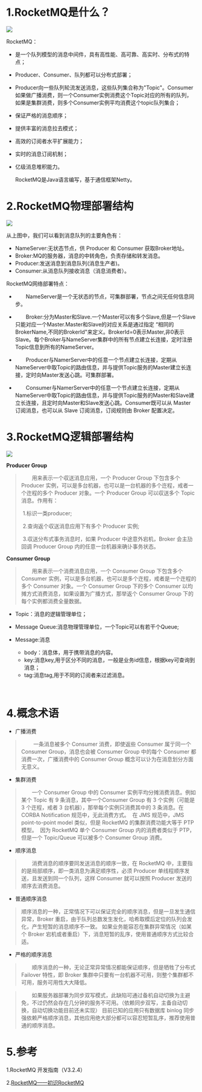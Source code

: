 # 1.RocketMQ是什么？

![](http://img3.tbcdn.cn/5476e8b07b923/TB1rdyvPXXXXXcBapXXXXXXXXXX)

RocketMQ：

- 是一个队列模型的消息中间件，具有高性能、高可靠、高实时、分布式的特点；

- Producer、Consumer、队列都可以分布式部署；

- Producer向一些队列轮流发送消息，这些队列集合称为"Topic"。Consumer如果做广播消费，则一个Consumer实例消费这个Topic对应的所有的队列，如果是集群消费，则多个Consumer实例平均消费这个topic队列集合；

- 保证严格的消息顺序；

- 提供丰富的消息拉去模式；

- 高效的订阅者水平扩展能力；

- 实时的消息订阅机制；

- 亿级消息堆积能力。

  RocketMQ是Java语言编写，基于通信框架Netty。



# 2.RocketMQ物理部署结构

![](http://img3.tbcdn.cn/5476e8b07b923/TB18GKUPXXXXXXRXFXXXXXXXXXX)



从上图中，我们可以看到消息队列的主要角色有：

- NameServer:无状态节点，供 Producer 和 Consumer 获取Broker地址。
- Broker:MQ的服务器，消息的中转角色，负责存储和转发消息。
- Producer:发送消息到消息队列(消息生产者)。
- Consumer:从消息队列接收消息（消息消费者）。

RocketMQ网络部署特点：

- 　　NameServer是一个无状态的节点，可集群部署，节点之间无任何信息同步。

- 　　Broker:分为Master和Slave.一个Master可以有多个Slave,但是一个Slave只能对应一个Master.Master和Slave的对应关系是通过指定 “相同的BrokerName,不同的BrokerId"来定义。BrokerId=0表示Master,非0表示Slave。每个Broker与NameServer集群中的所有节点建立长连接，定时注册Topic信息到所有的NameServer。

- 　　Producer与NamerServer中的任意一个节点建立长连接，定期从NameServer中取Topic的路由信息，并与提供Topic服务的Master建立长连接，定时向Master发送心跳。可集群部署。

- 　　Consumer与NamerServer中的任意一个节点建立长连接，定期从NameServer中取Topic的路由信息，并与提供Topic服务的Master和Slave建立长连接，且定时向Master和Slave发送心跳。Consumer既可以从 Master 订阅消息，也可以从 Slave 订阅消息，订阅规则由 Broker 配置决定。





# 3.RocketMQ逻辑部署结构

![](http://img3.tbcdn.cn/5476e8b07b923/TB1lEPePXXXXXX8XXXXXXXXXXXX)



**Producer Group**

> ​　　用来表示一个収送消息应用，一个 Producer Group 下包含多个 Producer 实例，可以是多台机器，也可以是一台机器的多个迕程，戒者一个迕程的多个 Producer 对象。一个 Producer Group 可以収送多个 Topic消息。作用有：
>
> ​	1.标识一类producer;
>
> ​	2.查询返个収送消息应用下有多个 Producer 实例;
>
> ​	3.収送分布式事务消息时，如果 Producer 中途意外宕机，Broker 会主劢回调 Producer Group 内的任意一台机器来确讣事务状态。

**Consumer Group**

> ​　　用来表示一个消费消息应用，一个 Consumer Group 下包含多个 Consumer 实例，可以是多台机器，也可以是多个迕程，戒者是一个迕程的多个 Consumer 对象。一个 Consumer Group 下的多个 Consumer 以均摊方式消费消息，如果设置为广播方式，那举返个 Consumer Group 下的每个实例都消费全量数据。

- Topic：消息的逻辑管理单位；

- Message Queue:消息物理管理单位，一个Topic可以有若干个Queue;

- Message:消息

  - body：消息体，用于携带消息的内容。
  - key:消息key,用于区分不同的消息，一般是业务id信息，根据key可查询到消息；
  - tag:消息tag,用于不同的订阅者来过滤消息。

  ​

# **4**.概念术语

- 广播消费

>　　 一条消息被多个 Consumer 消费，即使返些 Consumer 属亍同一个 Consumer Group，消息也会被 Consumer Group 中的每个 Consumer 都消费一次，广播消费中的 Consumer Group 概念可以讣为在消息划分方面无意义。

- 集群消费

> ​　　一个 Consumer Group 中的 Consumer 实例平均分摊消费消息。例如某个 Topic 有 9 条消息，其中一个Consumer Group 有 3 个实例（可能是 3 个迕程，戒者 3 台机器），那举每个实例只消费其中的 3 条消息。在 CORBA Notification 规范中，无此消费方式。
> ​	在 JMS 规范中，JMS point-to-point model 类似，但是 RocketMQ 的集群消费功能大等于 PTP 模型。
> ​	因为 RocketMQ 单个 Consumer Group 内的消费者类似于 PTP，但是一个 Topic/Queue 可以被多个 Consumer Group 消费。

- 顺序消息

> 　　消费消息的顺序要同发送消息的顺序一致，在 RocketMQ 中，主要指的是局部顺序，即一类消息为满足顺序性，必须 Producer 单线程顺序发送，且发送到同一个队列，这样 Consumer 就可以按照 Producer 发送的顺序去消费消息。

- 普通顺序消息

> ​	顺序消息的一种，正常情况下可以保证完全的顺序消息，但是一旦发生通信异常，Broker 重启，由于队列总数发生发化，哈希取模后定位的队列会发化，产生短暂的消息顺序不一致。
> 如果业务能容忍在集群异常情况（如某个 Broker 宕机或者重启）下，消息短暂的乱序，使用普通顺序方式比较合适。

- 严格的顺序消息

> ​　　顺序消息的一种，无论正常异常情况都能保证顺序，但是牺牲了分布式 Failover 特性，即 Broker 集群中只要有一台机器不可用，则整个集群都不可用，服务可用性大大降低。

> 　　如果服务器部署为同步双写模式，此缺陷可通过备机自动切换为主避免，不过仍然会存在几分钟的服务不可用。（依赖同步双写，主备自动切换，自动切换功能目前还未实现）
> 目前已知的应用只有数据库 binlog 同步强依赖严格顺序消息，其他应用绝大部分都可以容忍短暂乱序，推荐使用普通的顺序消息。



# 5.参考

1.RocketMQ 开发指南（V3.2.4）

2.[RocketMQ——初识RocketMQ](https://blog.csdn.net/gwd1154978352/article/details/80654314)













